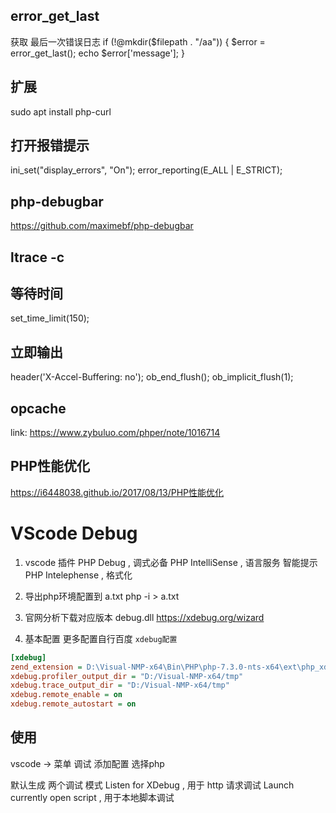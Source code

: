 ## error_get_last
获取 最后一次错误日志
    if (!@mkdir($filepath . "/aa")) {
        $error = error_get_last();
        echo $error['message'];
    }

## 扩展

sudo apt install php-curl

## 打开报错提示
ini_set("display_errors", "On"); 
error_reporting(E_ALL | E_STRICT);

## php-debugbar
https://github.com/maximebf/php-debugbar

## ltrace -c

## 等待时间
set_time_limit(150);

## 立即输出

header('X-Accel-Buffering: no');
ob_end_flush();
ob_implicit_flush(1);

## opcache
link: https://www.zybuluo.com/phper/note/1016714

## PHP性能优化
https://i6448038.github.io/2017/08/13/PHP性能优化

# VScode Debug

1. vscode 插件
PHP Debug , 调式必备
PHP IntelliSense , 语言服务 智能提示
PHP Intelephense , 格式化

1. 导出php环境配置到 a.txt
php -i > a.txt

2. 官网分析下载对应版本 debug.dll 
https://xdebug.org/wizard

3. 基本配置
更多配置自行百度 `xdebug配置`
```php.ini
[xdebug]
zend_extension = D:\Visual-NMP-x64\Bin\PHP\php-7.3.0-nts-x64\ext\php_xdebug-2.7.2-7.3-vc15-nts-x86_64.dll
xdebug.profiler_output_dir = "D:/Visual-NMP-x64/tmp"
xdebug.trace_output_dir = "D:/Visual-NMP-x64/tmp"
xdebug.remote_enable = on
xdebug.remote_autostart = on
```
## 使用

vscode -> 菜单 调试 添加配置 选择php

默认生成 两个调试 模式
Listen for XDebug , 用于 http 请求调试
Launch currently open script , 用于本地脚本调试
